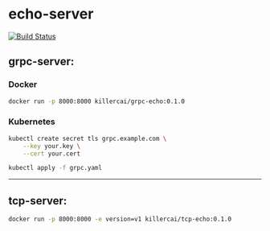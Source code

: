 # echo-server

[![Build Status](https://travis-ci.com/ciiiii/echo-server.svg?branch=master)](https://travis-ci.com/ciiiii/echo-server)

## grpc-server:

### Docker

```bash
docker run -p 8000:8000 killercai/grpc-echo:0.1.0
```

### Kubernetes

```bash
kubectl create secret tls grpc.example.com \
    --key your.key \
    --cert your.cert

kubectl apply -f grpc.yaml
```

---

## tcp-server:

```bash
docker run -p 8000:8000 -e version=v1 killercai/tcp-echo:0.1.0
```

